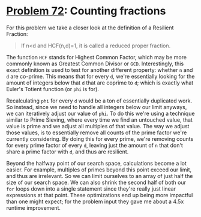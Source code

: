 # [Problem 72](https://projecteuler.net/problem=72): Counting fractions

For this problem we take a closer look at the definition of a Resilient Fraction:
>If n<d and HCF(n,d)=1, it is called a reduced proper fraction.

The function `HCF` stands for Highest Common Factor, which may be more commonly known as Greatest Common Divisor or `GCD`.
Interestingly, this exact definition is used to test for another different property: whether `n` and `d` are co-prime.
This means that for every `d`, we're essentially looking for the amount of integers below that `d` that are coprime to `d`; which is exactly what Euler's Totient function (or `phi` is for).

Recalculating `phi` for every `d` would be a ton of essentially duplicated work.
So instead, since we need to handle all integers below our limit anyways, we can iteratively adjust our value of `phi`.
To do this we're using a technique similar to Prime Sieving, where every time we find an untouched value, that value is prime and we adjust all multiples of that value.
The way we adjust those values, is to essentially remove all counts of the prime factor we're currently considering.
By doing this for every prime, we're removing counts for every prime factor of every `d`, leaving just the amount of `n` that don't share a prime factor with `d`, and thus are resilient.

Beyond the halfway point of our search space, calculations become a lot easier.
For example, multiples of primes beyond this point exceed our limit, and thus are irrelevant.
So we can limit ourselves to an array of just half the size of our search space.
We can also shrink the second half of both our `for` loops down into a single statement since they're really just linear expressions at that point.
These optimizations end up being more impactful than one might expect; for the problem input they gave me about a 4.5x runtime improvement.